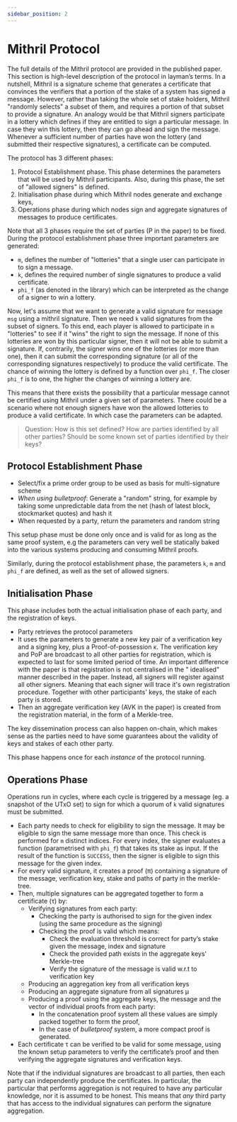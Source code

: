 ```yaml
---
sidebar_position: 2
---
```


# Mithril Protocol

The full details of the Mithril protocol are provided in the published paper. This section is high-level description of
the protocol in layman’s terms. In a nutshell, Mithril is a signature scheme that generates a certificate that convinces
the verifiers that a portion of the stake of a system has signed a message. However, rather than taking the whole set of
stake holders, Mithril
"randomly selects" a subset of them, and requires a portion of that subset to provide a signature. An analogy would be
that Mithril signers participate in a lottery which defines if they are entitled to sign a particular message. In case
they win this lottery, then they can go ahead and sign the message. Whenever a sufficient number of parties have won the
lottery (and submitted their respective signatures), a certificate can be computed.

The protocol has 3 different phases:

1. Protocol Establishment phase. This phase determines the parameters that will be used by Mithril participants. Also,
   during this phase, the set of "allowed signers" is defined.
2. Initialisation phase during which Mithril nodes generate and exchange keys,
3. Operations phase during which nodes sign and aggregate signatures of messages to produce certificates.

Note that all 3 phases require the set of parties (P in the paper) to be fixed. During the protocol establishment phase
three important parameters are generated:

* `m`, defines the number of "lotteries" that a single user can participate in to sign a message.
* `k`, defines the required number of single signatures to produce a valid certificate.
* `phi_f` (as denoted in the library) which can be interpreted as the change of a signer to win a lottery.

Now, let's assume that we want to generate a valid signature for message `msg` using a mithril signature. Then we need
`k` valid signatures from the subset of signers. To this end, each player is allowed to participate in `m` "lotteries"
to see if it "wins" the right to sign the message. If none of this lotteries are won by this particular signer, then it
will not be able to submit a signature. If, contrarily, the signer wins one of the lotteries (or more than one), then it
can submit the corresponding signature (or all of the corresponding signatures respectively) to produce the valid
certificate. The chance of winning the lottery is defined by a function over `phi_f`. The closer `phi_f` is to one, the
higher the changes of winning a lottery are.

This means that there exists the possibility that a particular message cannot be certified using Mithril under a given
set of parameters. There could be a scenario where not enough signers have won the allowed lotteries to produce a valid
certificate. In which case the parameters can be adapted.

> Question: How is this set defined? How are parties identified by all other parties? Should be some known set of parties identified by their keys?

## Protocol Establishment Phase

* Select/fix a prime order group to be used as basis for multi-signature scheme
* _When using bulletproof_: Generate a "random" string, for example by taking some unpredictable data from the net (hash
  of latest block, stockmarket quotes) and hash it
* When requested by a party, return the parameters and random string

This setup phase must be done only once and is valid for as long as the same proof system, e.g the parameters can very
well be statically baked into the various systems producing and consuming Mithril proofs.

Similarly, during the protocol establishment phase, the parameters `k`, `m` and `phi_f` are defined, as well as the set
of allowed signers.

## Initialisation Phase

This phase includes both the actual initialisation phase of each party, and the registration of keys.

* Party retrieves the protocol parameters
* It uses the parameters to generate a new key pair of a verification key and a signing key, plus a Proof-of-possession
  κ. The verification key and PoP are broadcast to all other parties for registration, which is expected to last for
  some limited period of time. An important difference with the paper is that registration is not centralised in the "
  idealised" manner described in the paper. Instead, all signers will register against all other signers. Meaning that
  each signer will trace it's own registration procedure. Together with other participants' keys, the stake of each
  party is stored.
* Then an aggregate verification key (AVK in the paper) is created from the registration material, in the form of a
  Merkle-tree.

The key dissemination process can also happen on-chain, which makes sense as the parties need to have some guarantees
about the validity of keys and stakes of each other party.

This phase happens once for each _instance_ of the protocol running.

## Operations Phase

Operations run in cycles, where each cycle is triggered by a message (eg. a snapshot of the UTxO set) to sign for which
a quorum of `k` valid signatures must be submitted.

* Each party needs to check for eligibility to sign the message. It may be eligible to sign the same message more than
  once. This check is performed for `m` distinct indices. For every index, the signer evaluates a function
  (parametrised with `phi_f`) that takes its stake as input. If the result of the function is `SUCCESS`, then the signer
  is eligible to sign this message for the given index.
* For every valid signature, it creates a proof (π) containing a signature of the message, verification key, stake and
  paths of party in the merkle-tree.
* Then, multiple signatures can be aggregated together to form a certificate (τ) by:
    * Verifying signatures from each party:
        * Checking the party is authorised to sign for the given index (using the same procedure as the signing)
        * Checking the proof is valid which means:
            * Check the evaluation threshold is correct for party’s stake given the message, index and signature
            * Check the provided path exists in the aggregate keys' Merkle-tree
            * Verify the signature of the message is valid w.r.t to verification key
    * Producing an aggregation key from all verification keys
    * Producing an aggregate signature from all signatures μ
    * Producing a proof using the aggregate keys, the message and the vector of individual proofs from each party:
        * In the concatenation proof system all these values are simply packed together to form the proof,
        * In the case of _bulletproof_ system, a more compact proof is generated.
* Each certificate τ can be verified to be valid for some message, using the known setup parameters to verify the
  certificate’s proof and then verifying the aggregate signatures and verification keys.

Note that if the individual signatures are broadcast to all parties, then each party can independently produce the
certificates. In particular, the particular that performs aggregation is not required to have any particular knowledge,
nor it is assumed to be honest. This means that _any_ third party that has access to the individual signatures can
perform the signature aggregation. 
